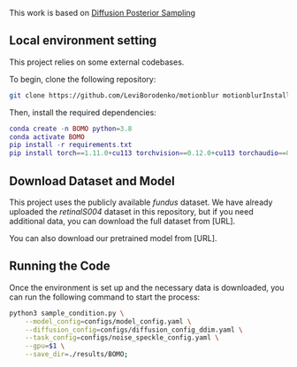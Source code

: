 This work is based on [Diffusion Posterior Sampling](https://github.com/DPS2022/diffusion-posterior-sampling)




## Local environment setting

This project relies on some external codebases.

To begin, clone the following repository:

```bash
git clone https://github.com/LeviBorodenko/motionblur motionblurInstall dependencies
```

Then, install the required dependencies:

```lua
conda create -n BOMO python=3.8
conda activate BOMO
pip install -r requirements.txt
pip install torch==1.11.0+cu113 torchvision==0.12.0+cu113 torchaudio==0.11.0 --extra-index-url https://download.pytorch.org/whl/cu113
```



## Download Dataset and Model

This project uses the publicly available *fundus* dataset. We have already uploaded the *retinalS004* dataset in this repository, but if you need additional data, you can download the full dataset from [URL].

You can also download our pretrained model from [URL].



## Running the Code

Once the environment is set up and the necessary data is downloaded, you can run the following command to start the process:

```bash
python3 sample_condition.py \
    --model_config=configs/model_config.yaml \
    --diffusion_config=configs/diffusion_config_ddim.yaml \
    --task_config=configs/noise_speckle_config.yaml \
    --gpu=$1 \
    --save_dir=./results/BOMO;
```
